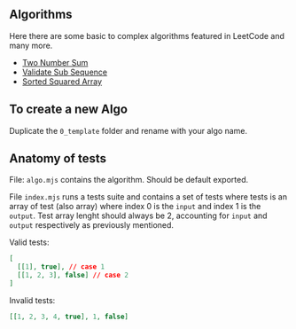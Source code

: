 ## Algorithms

Here there are some basic to complex algorithms featured in LeetCode and many more.

- [Two Number Sum](/algos/two-number-sum)
- [Validate Sub Sequence](/algos/validate-sub-seq/)
- [Sorted Squared Array](/algos/sorted-squared-array/)

## To create a new Algo

Duplicate the `0_template` folder and rename with your algo name.

## Anatomy of tests

File: `algo.mjs` contains the algorithm. Should be default exported.

File `index.mjs` runs a tests suite and contains a set of tests where tests is an array of test (also array) where index 0 is the `input` and index 1 is the `output`. Test array lenght should always be 2, accounting for `input` and `output` respectively as previously mentioned.

Valid tests:

```json
[
  [[1], true], // case 1
  [[1, 2, 3], false] // case 2
]
```

Invalid tests:

```json
[[1, 2, 3, 4, true], 1, false]
```
